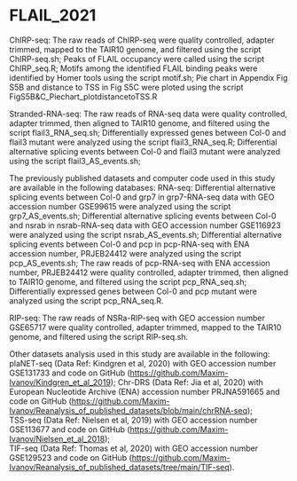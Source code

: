 # FLAIL_2021
ChIRP-seq:
The raw reads of ChIRP-seq were quality controlled, adapter trimmed, mapped to the TAIR10 genome, and filtered using the script ChIRP-seq.sh; 
Peaks of FLAIL occupancy were called using the script ChIRP_seq.R;
Motifs among the identified FLAIL binding peaks were identified by Homer tools using the script motif.sh;
Pie chart in Appendix Fig S5B and distance to TSS in Fig S5C were ploted using the script FigS5B&C_Piechart_plotdistancetoTSS.R

Stranded-RNA-seq:
The raw reads of RNA-seq data were quality controlled, adapter trimmed, then aligned to TAIR10 genome, and filtered using the script flail3_RNA_seq.sh;
Differentially expressed genes between Col-0 and flail3 mutant were analyzed using the script flail3_RNA_seq.R;
Differential alternative splicing events between Col-0 and flail3 mutant were analyzed using the script flail3_AS_events.sh;


The previously published datasets and computer code used in this study are available in the following databases: 
RNA-seq:
Differential alternative splicing events between Col-0 and grp7 in grp7-RNA-seq data with GEO accession number GSE99615 were analyzed using the script grp7_AS_events.sh; 
Differential alternative splicing events between Col-0 and nsrab in nsrab-RNA-seq data with GEO accession number GSE116923 were analyzed using the script nsrab_AS_events.sh; 
Differential alternative splicing events between Col-0 and pcp in pcp-RNA-seq with ENA accession number, PRJEB24412 were analyzed using the script pcp_AS_events.sh; 
The raw reads of pcp-RNA-seq with ENA accession number, PRJEB24412 were quality controlled, adapter trimmed, then aligned to TAIR10 genome, and filtered using the script pcp_RNA_seq.sh;
Differentially expressed genes between Col-0 and pcp mutant were analyzed using the script pcp_RNA_seq.R.

RIP-seq:
The raw reads of NSRa-RIP-seq with GEO accession number GSE65717 were quality controlled, adapter trimmed, mapped to the TAIR10 genome, and filtered using the script RIP-seq.sh.


Other datasets analysis used in this study are available in the following:
plaNET-seq (Data Ref: Kindgren et al, 2020) with GEO accession number GSE131733 and code on GitHub (https://github.com/Maxim-Ivanov/Kindgren_et_al_2019); 
Chr-DRS (Data Ref: Jia et al, 2020) with European Nucleotide Archive (ENA) accession number PRJNA591665 and code on GitHub (https://github.com/Maxim-Ivanov/Reanalysis_of_published_datasets/blob/main/chrRNA-seq);  
TSS-seq (Data Ref: Nielsen et al, 2019) with GEO accession number GSE113677 and code on GitHub (https://github.com/Maxim-Ivanov/Nielsen_et_al_2018);  
TIF-seq (Data Ref: Thomas et al, 2020) with GEO accession number GSE129523 and code on GitHub (https://github.com/Maxim-Ivanov/Reanalysis_of_published_datasets/tree/main/TIF-seq). 
